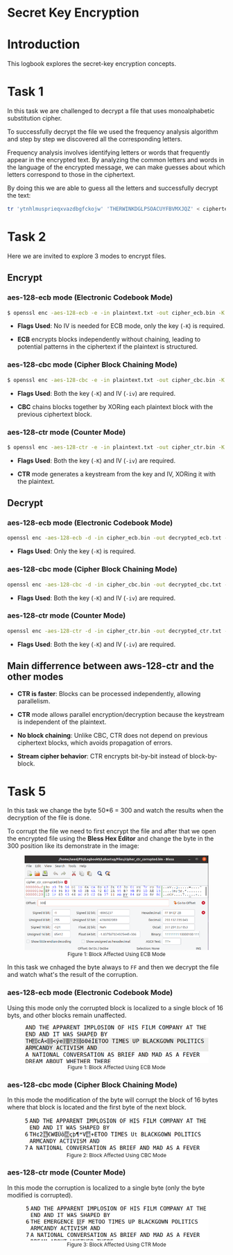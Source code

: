 # Secret Key Encryption

# Introduction

This logbook explores the secret-key encryption concepts.

# Task 1

In this task we are challenged to decrypt a file that uses monoalphabetic substitution cipher.

To successfully decrypt the file we used the frequency analysis algorithm and step by step we discovered all the corresponding letters.

Frequency analysis involves identifying letters or words that frequently appear in the encrypted text. By analyzing the common letters and words in the language of the encrypted message, we can make guesses about which letters correspond to those in the ciphertext.

By doing this we are able to guess all the letters and successfully decrypt the text: 

```bash
tr 'ytnhlmusprieqxvazdbgfckojw' 'THERWINKDGLPSOACUYFBVMXJQZ' < ciphertext.txt > out.txt
```

# Task 2

Here we are invited to explore 3 modes to encrypt files.

## Encrypt

### aes-128-ecb mode (Electronic Codebook Mode)

```bash
$ openssl enc -aes-128-ecb -e -in plaintext.txt -out cipher_ecb.bin -K 00112233445566778889aabbccddeeff
```

- **Flags Used**: No IV is needed for ECB mode, only the key (`-K`) is required.

- **ECB** encrypts blocks independently without chaining, leading to potential patterns in the ciphertext if the plaintext is structured.

### aes-128-cbc mode (Cipher Block Chaining Mode)

```bash
$ openssl enc -aes-128-cbc -e -in plaintext.txt -out cipher_cbc.bin -K 00112233445566778889aabbccddeeff -iv 0102030405060708
```

- **Flags Used**: Both the key (`-K`) and IV (`-iv`) are required.

- **CBC** chains blocks together by XORing each plaintext block with the previous ciphertext block.

### aes-128-ctr mode (Counter Mode)

```bash
$ openssl enc -aes-128-ctr -e -in plaintext.txt -out cipher_ctr.bin -K 00112233445566778889aabbccddeeff -iv 0102030405060708
```

- **Flags Used**: Both the key (`-K`) and IV (`-iv`) are required.

- **CTR** mode generates a keystream from the key and IV, XORing it with the plaintext.

## Decrypt

### aes-128-ecb mode (Electronic Codebook Mode)

```bash
openssl enc -aes-128-ecb -d -in cipher_ecb.bin -out decrypted_ecb.txt -K 00112233445566778899aabbccddeeff
```

- **Flags Used**: Only the key (`-K`) is required.

### aes-128-cbc mode (Cipher Block Chaining Mode)

```bash
openssl enc -aes-128-cbc -d -in cipher_cbc.bin -out decrypted_cbc.txt -K 00112233445566778899aabbccddeeff -iv 0102030405060708
```

- **Flags Used**: Both the key (`-K`) and IV (`-iv`) are required.

### aes-128-ctr mode (Counter Mode)

```bash
openssl enc -aes-128-ctr -d -in cipher_ctr.bin -out decrypted_ctr.txt -K 00112233445566778899aabbccddeeff -iv 0102030405060708
```

- **Flags Used**: Both the key (`-K`) and IV (`-iv`) are required.

## Main differrence between aws-128-ctr and the other modes

- **CTR is faster**: Blocks can be processed independently, allowing parallelism.

- **CTR** mode allows parallel encryption/decryption because the keystream is independent of the plaintext.

- **No block chaining**: Unlike CBC, CTR does not depend on previous ciphertext blocks, which avoids propagation of errors.

- **Stream cipher behavior**: CTR encrypts bit-by-bit instead of block-by-block.

# Task 5

In this task we change the byte 50*6 = 300 and watch the results when the decryption of the file is done.

To corrupt the file we need to first encrypt the file and after that we open the encrypted file using the **Bless Hex Editor** and change the byte in the 300 position like its demonstrate in the image:

<div align="center">
    <figure>
        <img src="images/logbook9/logbook9_4.png">
        <figcaption style="font-size: smaller">Figure 1: Block Affected Using ECB Mode</figcaption>
    </figure>
</div>

In this task we cnhaged the byte always to `FF` and then we decrypt the file and watch what's the result of the corruption.

### aes-128-ecb mode (Electronic Codebook Mode)

Using this mode only the corrupted block is localized to a single block of 16 byts, and other blocks remain unaffected.

<div align="center">
    <figure>
        <img src="images/logbook9/logbook9_1.png">
        <figcaption style="font-size: smaller">Figure 1: Block Affected Using ECB Mode</figcaption>
    </figure>
</div>

### aes-128-cbc mode (Cipher Block Chaining Mode)

In this mode the modification of the byte will corrupt the block of 16 bytes where that block is located and the first byte of the next block.

<div align="center">
    <figure>
        <img src="images/logbook9/logbook9_2.png">
        <figcaption style="font-size: smaller">Figure 2: Block Affected Using CBC Mode</figcaption>
    </figure>
</div>

### aes-128-ctr mode (Counter Mode)

In this mode the corruption is localized to a single byte (only the byte modified is corrupted).

<div align="center">
    <figure>
        <img src="images/logbook9/logbook9_3.png">
        <figcaption style="font-size: smaller">Figure 3: Block Affected Using CTR Mode</figcaption>
    </figure>
</div>